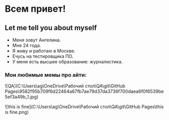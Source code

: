 # Всем привет!

## Let me tell you about myself
- Меня зовут Ангелина. 
- Мне 24 года. 
- Я живу и работаю в Москве.
- Eчусь на тестировщика ПО.
- У меня есть высшее образование: журналистика.

### Мои любимые мемы про айти:

![QA](C:\Users\ag\OneDrive\Рабочий стол\QA\git\GitHub Pages\9582f95b709f6d22464a67fb7ae79d37da3736f700daea6f0f6539be5ef3a49b_1.jpg) 

![this is fine](C:\Users\ag\OneDrive\Рабочий стол\QA\git\GitHub Pages\this is fine.png)